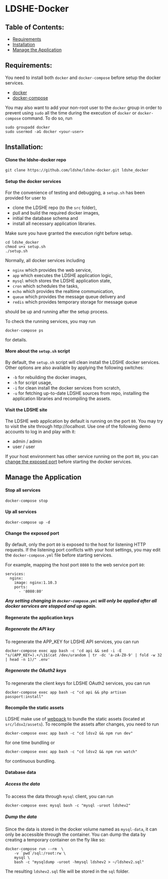 # LDSHE-Docker

## Table of Contents:
 - [Requirements](#requirements)
 - [Installation](#installation)
 - [Manage the Application](#manage-the-application)

## Requirements:
You need to install both `docker` and `docker-compose` before setup the docker services.

 - [docker](https://docs.docker.com/install/)
 - [docker-compose](https://docs.docker.com/compose/install/)

You may also want to add your non-root user to the `docker` group in order to prevent using `sudo` all the time during the execution of `docker` or `docker-compose` command. To do so, run
```
sudo groupadd docker
sudo usermod -aG docker <your-user>
```

## Installation:
#### Clone the ldshe-docker repo
```
git clone https://github.com/ldshe/ldshe-docker.git ldshe_docker
```

#### Setup the docker services
For the convenience of testing and debugging, a `setup.sh` has been provided for user to
* clone the LDSHE repo (to the `src` folder),
* pull and build the required docker images,
* initial the database schema and
* install all necessary application libraries.

Make sure you have granted the execution right before setup.
```
cd ldshe_docker
chmod u+x setup.sh
./setup.sh
```
Normally, all docker services including

* `nginx` which provides the web service,
* `app` which executes the LDSHE application logic,
* `mysql` which stores the LDSHE application state,
* `cron` which schedules the tasks,
* `echo` which provides the realtime communication,
* `queue` which provides the message queue delivery and
* `redis` which provides temporary storage for message queue

should be up and running after the setup process.

To check the running services, you may run
```
docker-compose ps
```
 for details.

#### More about the `setup.sh` script

By default, the `setup.sh` script will clean install the LDSHE docker services. Other options are also available by applying the following switches:

* `-b` for rebuilding the docker images,
* `-h` for script usage,
* `-i` for clean install the docker services from scratch,
* `-u` for fetching up-to-date LDSHE sources from repo, installing the application libraries and recompiling the assets.

#### Visit the LDSHE site

The LDSHE web application by default is running on the port `80`. You may try to visit the site through http://localhost. Use one of the following demo accounts to log in and play with it:
* admin / admin
* user / user

If your host environment has other service running on the port `80`, you can [change the exposed port](#change-the-exposed-port) before starting the docker services.

## Manage the Application
#### Stop all services
```
docker-compose stop
```
#### Up all services
```
docker-compose up -d
```
#### Change the exposed port
By default, only the port `80` is exposed to the host for listening HTTP requests. If the listening port conflicts with your host settings, you may edit the `docker-compose.yml` file before starting services.

For example, mapping the host port `8080` to the web service port `80`:
```
services:
  nginx:
    image: nginx:1.10.3
    ports:
      - '8080:80'
```

***Any setting changing in `docker-compose.yml` will only be applied after all docker services are stopped and up again.***

#### Regenerate the application keys
##### Regenerate the API key
To regenerate the APP_KEY for LDSHE API services, you can run
```
docker-compose exec app bash -c 'cd api && sed -i -E "s/(APP_KEY=).+/\1$(cat /dev/urandom | tr -dc 'a-zA-Z0-9' | fold -w 32 | head -n 1)/" .env'
```
##### Regenerate the OAuth2 keys
To regenerate the client keys for LDSHE OAuth2 services, you can run
```
docker-compose exec app bash -c "cd api && php artisan passport:install"
```

#### Recompile the static assets
LDSHE make use of [webpack](https://webpack.js.org/) to bundle the static assets (located at `src/ldsv2/assets`). To recompile the assets after changes, you need to run
```
docker-compose exec app bash -c "cd ldsv2 && npm run dev"
```
for one time bundling or
```
docker-compose exec app bash -c "cd ldsv2 && npm run watch"
```
for continuous bundling.

#### Database data
##### Access the data
To access the data through `mysql` client, you can run
```
docker-compose exec mysql bash -c "mysql -uroot ldshev2"
```

##### Dump the data
Since the data is stored in the docker volume named as `mysql-data`, it can only be accessible through the container. You can dump the data by creating a temporary container on the fly like so:
```
docker-compose run --rm  \
    -v `pwd`/sql:/root:rw \
    mysql \
    bash -c "mysqldump -uroot -hmysql ldshev2 > ~/ldshev2.sql"
```
The resulting `ldshev2.sql` file will be stored in the `sql` folder.
